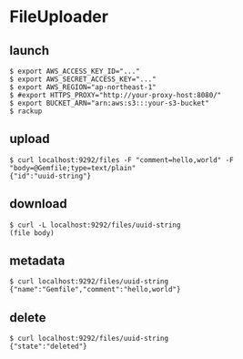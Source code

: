 FileUploader
===============

## launch

    $ export AWS_ACCESS_KEY_ID="..."
    $ export AWS_SECRET_ACCESS_KEY="..."
    $ export AWS_REGION="ap-northeast-1"
    $ #export HTTPS_PROXY="http://your-proxy-host:8080/"
    $ export BUCKET_ARN="arn:aws:s3:::your-s3-bucket"
    $ rackup


## upload

    $ curl localhost:9292/files -F "comment=hello,world" -F "body=@Gemfile;type=text/plain"
    {"id":"uuid-string"}


## download

    $ curl -L localhost:9292/files/uuid-string
    (file body)


## metadata

    $ curl localhost:9292/files/uuid-string
    {"name":"Gemfile","comment":"hello,world"}


## delete

    $ curl localhost:9292/files/uuid-string
    {"state":"deleted"}

